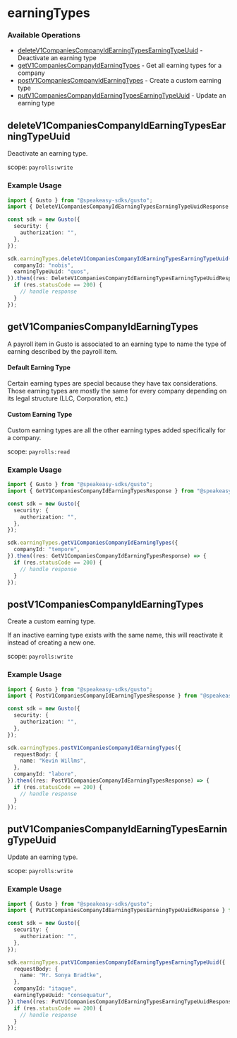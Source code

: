 # earningTypes

### Available Operations

* [deleteV1CompaniesCompanyIdEarningTypesEarningTypeUuid](#deletev1companiescompanyidearningtypesearningtypeuuid) - Deactivate an earning type
* [getV1CompaniesCompanyIdEarningTypes](#getv1companiescompanyidearningtypes) - Get all earning types for a company
* [postV1CompaniesCompanyIdEarningTypes](#postv1companiescompanyidearningtypes) - Create a custom earning type
* [putV1CompaniesCompanyIdEarningTypesEarningTypeUuid](#putv1companiescompanyidearningtypesearningtypeuuid) - Update an earning type

## deleteV1CompaniesCompanyIdEarningTypesEarningTypeUuid

Deactivate an earning type.

scope: `payrolls:write`

### Example Usage

```typescript
import { Gusto } from "@speakeasy-sdks/gusto";
import { DeleteV1CompaniesCompanyIdEarningTypesEarningTypeUuidResponse } from "@speakeasy-sdks/gusto/dist/sdk/models/operations";

const sdk = new Gusto({
  security: {
    authorization: "",
  },
});

sdk.earningTypes.deleteV1CompaniesCompanyIdEarningTypesEarningTypeUuid({
  companyId: "nobis",
  earningTypeUuid: "quos",
}).then((res: DeleteV1CompaniesCompanyIdEarningTypesEarningTypeUuidResponse) => {
  if (res.statusCode == 200) {
    // handle response
  }
});
```

## getV1CompaniesCompanyIdEarningTypes

A payroll item in Gusto is associated to an earning type to name the type of earning described by the payroll item.

#### Default Earning Type
Certain earning types are special because they have tax considerations. Those earning types are mostly the same for every company depending on its legal structure (LLC, Corporation, etc.)

#### Custom Earning Type
Custom earning types are all the other earning types added specifically for a company.

scope: `payrolls:read`

### Example Usage

```typescript
import { Gusto } from "@speakeasy-sdks/gusto";
import { GetV1CompaniesCompanyIdEarningTypesResponse } from "@speakeasy-sdks/gusto/dist/sdk/models/operations";

const sdk = new Gusto({
  security: {
    authorization: "",
  },
});

sdk.earningTypes.getV1CompaniesCompanyIdEarningTypes({
  companyId: "tempore",
}).then((res: GetV1CompaniesCompanyIdEarningTypesResponse) => {
  if (res.statusCode == 200) {
    // handle response
  }
});
```

## postV1CompaniesCompanyIdEarningTypes

Create a custom earning type.

If an inactive earning type exists with the same name, this will reactivate it instead of creating a new one.

scope: `payrolls:write`

### Example Usage

```typescript
import { Gusto } from "@speakeasy-sdks/gusto";
import { PostV1CompaniesCompanyIdEarningTypesResponse } from "@speakeasy-sdks/gusto/dist/sdk/models/operations";

const sdk = new Gusto({
  security: {
    authorization: "",
  },
});

sdk.earningTypes.postV1CompaniesCompanyIdEarningTypes({
  requestBody: {
    name: "Kevin Willms",
  },
  companyId: "labore",
}).then((res: PostV1CompaniesCompanyIdEarningTypesResponse) => {
  if (res.statusCode == 200) {
    // handle response
  }
});
```

## putV1CompaniesCompanyIdEarningTypesEarningTypeUuid

Update an earning type.

scope: `payrolls:write`

### Example Usage

```typescript
import { Gusto } from "@speakeasy-sdks/gusto";
import { PutV1CompaniesCompanyIdEarningTypesEarningTypeUuidResponse } from "@speakeasy-sdks/gusto/dist/sdk/models/operations";

const sdk = new Gusto({
  security: {
    authorization: "",
  },
});

sdk.earningTypes.putV1CompaniesCompanyIdEarningTypesEarningTypeUuid({
  requestBody: {
    name: "Mr. Sonya Bradtke",
  },
  companyId: "itaque",
  earningTypeUuid: "consequatur",
}).then((res: PutV1CompaniesCompanyIdEarningTypesEarningTypeUuidResponse) => {
  if (res.statusCode == 200) {
    // handle response
  }
});
```
